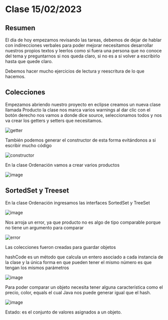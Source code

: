 # Clase 15/02/2023 #
## Resumen ##

El día de hoy empezamos revisando las tareas, debemos de dejar de hablar con indirecciones verbales para poder mejorar necesitamos desarrollar nuestros propios textos y leerlos como si fuera una persona que no conoce del tema y preguntarnos si nos queda claro, si no es a si volver a escribirlo hasta que quede claro.

Debemos hacer mucho ejercicios de lectura y reescritura de lo que hacemos.

## Colecciones ##

Empezamos abriendo nuestro proyecto en eclipse creamos un nueva clase llamada Producto la clase nos marca varios warnings al dar clic con el botón derecho nos vamos a donde dice source, seleccionamos todos y nos va crear los getters y setters que necesitamos.

![getter](https://user-images.githubusercontent.com/123017277/219180624-20a0c67d-6554-49be-a575-697a43ef318b.gif)

También podemos generar el constructor de esta forma evitándonos a si escribir mucho código

![constructor](https://user-images.githubusercontent.com/123017277/219200850-d4064975-06c7-4f0e-a262-90a5894345f2.gif)

En la clase Ordenación vamos a crear varios productos

![image](https://user-images.githubusercontent.com/123017277/219205557-67bf4ef5-6c65-4e56-8bc9-89ac12abcd39.png)

## SortedSet y Treeset

En la clase Ordenación ingresamos las interfaces SortedSet y TreeSet

![image](https://user-images.githubusercontent.com/123017277/219205942-3fa4a505-1bb0-4ed3-920a-29b1ca81d371.png)

Nos arroja un error, ya que producto no es algo de tipo comparable porque no tiene un argumento para comparar

![error](https://user-images.githubusercontent.com/123017277/219208612-8d8bc0cd-f6e5-4bee-83d6-f9c2b40ee63a.gif)

Las colecciones fueron creadas para guardar objetos 


hashCode es un método que calcula un entero asociado a cada instancia de la clase y la única forma en que pueden tener el mismo número es que tengan los mismos parámetros

![image](https://user-images.githubusercontent.com/123017277/219209992-280cd383-1ca9-4ebe-8ae9-7e49f4410c3b.png)

Para poder comparar un objeto necesita tener alguna característica como el precio, color, equals el cual Java nos puede generar
igual que el hash.

![image](https://user-images.githubusercontent.com/123017277/219214818-df2fef14-a95b-4f71-904a-5dfeeb10a294.png)

Estado: es el conjunto de valores asignados a un objeto.

